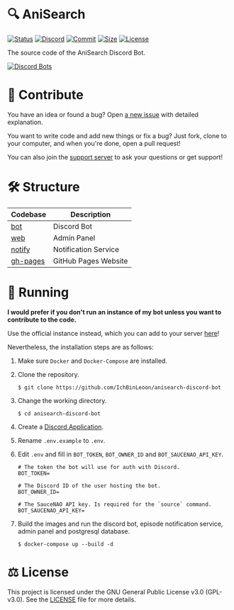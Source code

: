 # 🔍 AniSearch

[![Status](https://top.gg/api/widget/status/737236600878137363.svg)](https://top.gg/bot/737236600878137363)
[![Discord](https://img.shields.io/discord/835960108466176041?label=&logo=discord&logoColor=ffffff&color=7289DA&labelColor=7289DA&style=flat-square)](https://discord.gg/Bv94yQYZM8)
[![Commit](https://img.shields.io/github/last-commit/IchBinLeoon/anisearch-discord-bot?style=flat-square)](https://github.com/IchBinLeoon/anisearch-discord-bot/commits/main)
[![Size](https://img.shields.io/github/repo-size/IchBinLeoon/anisearch-discord-bot?style=flat-square)](https://github.com/IchBinLeoon/anisearch-discord-bot)
[![License](https://img.shields.io/github/license/IchBinLeoon/anisearch-discord-bot?style=flat-square)](https://github.com/IchBinLeoon/anisearch-discord-bot/blob/main/LICENSE)

The source code of the AniSearch Discord Bot.

[![Discord Bots](https://top.gg/api/widget/737236600878137363.svg)](https://top.gg/bot/737236600878137363)

# 🤝 Contribute
You have an idea or found a bug? Open [a new issue](https://github.com/IchBinLeoon/anisearch-discord-bot/issues) with detailed explanation.

You want to write code and add new things or fix a bug? Just fork, clone to your computer, and when you're done, open a pull request!

You can also join the [support server](https://discord.gg/Bv94yQYZM8) to ask your questions or get support!

# 🛠️ Structure
| Codebase             | Description                 |
| -------------------- | --------------------------- |
| [bot](bot)           | Discord Bot                 |
| [web](web)           | Admin Panel                 |
| [notify](notify)     | Notification Service        |
| [gh-pages](gh-pages) | GitHub Pages Website        |

# 🚀 Running
**I would prefer if you don't run an instance of my bot unless you want to contribute to the code.** 

Use the official instance instead, which you can add to your server [here](https://discord.com/api/oauth2/authorize?client_id=737236600878137363&permissions=92224&scope=bot%20applications.commands)!

Nevertheless, the installation steps are as follows:  

1. Make sure `Docker` and `Docker-Compose` are installed.

2. Clone the repository.
    ```
    $ git clone https://github.com/IchBinLeoon/anisearch-discord-bot
    ```
    
3. Change the working directory.
    ```
    $ cd anisearch-discord-bot
    ```
    
4. Create a [Discord Application](https://discord.com/developers/applications).

5. Rename `.env.example` to `.env`.

6. Edit `.env` and fill in `BOT_TOKEN`, `BOT_OWNER_ID` and `BOT_SAUCENAO_API_KEY`.
    ```
    # The token the bot will use for auth with Discord.
    BOT_TOKEN=
    
    # The Discord ID of the user hosting the bot.
    BOT_OWNER_ID=
    
    # The SauceNAO API key. Is required for the `source` command.
    BOT_SAUCENAO_API_KEY=
    ```

7. Build the images and run the discord bot, episode notification service, admin panel and postgresql database.
    ```
    $ docker-compose up --build -d
    ```
    
# ⚖️ License
This project is licensed under the GNU General Public License v3.0 (GPL-v3.0). See the [LICENSE](https://github.com/IchBinLeoon/anisearch-discord-bot/blob/main/LICENSE) file for more details.
